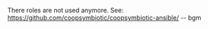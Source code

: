 There roles are not used anymore. See: https://github.com/coopsymbiotic/coopsymbiotic-ansible/
  -- bgm
